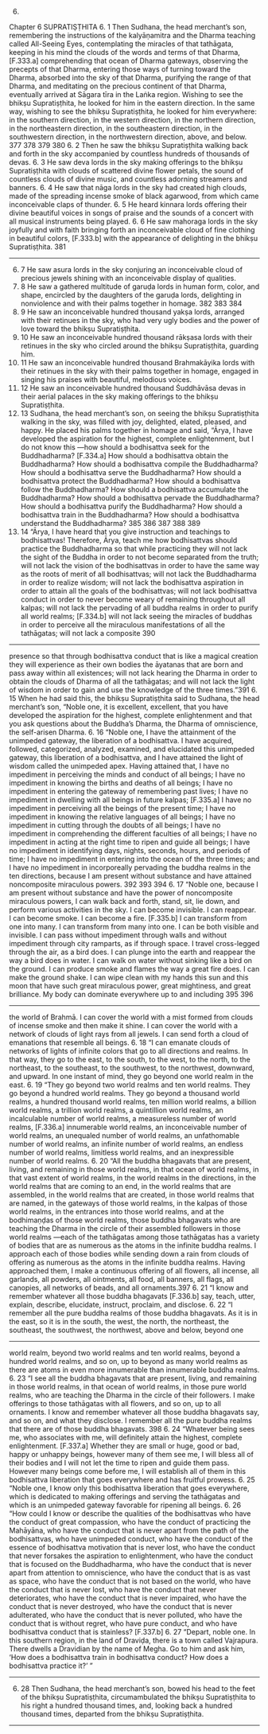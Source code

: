 6.
Chapter 6
SUPRATIṢṬHITA
6. 1
Then Sudhana, the head merchant’s son, remembering the instructions of
the kalyāṇamitra and the Dharma teaching called All-Seeing Eyes,
contemplating the miracles of that tathāgata, keeping in his mind the clouds
of the words and terms of that Dharma, [F.333.a] comprehending that ocean
of Dharma gateways, observing the precepts of that Dharma, entering
those ways of turning toward
 the Dharma, absorbed into the sky of that
Dharma, purifying the range of that Dharma, and meditating on the precious
continent
 of that Dharma, eventually arrived at Sāgara tīra in the Laṅka
region.
 Wishing to see the bhikṣu Supratiṣṭhita, he looked for him in the
eastern direction. In the same way, wishing to see the bhikṣu Supratiṣṭhita,
he looked for him everywhere: in the southern direction, in the western
direction, in the northern direction, in the northeastern direction, in the
southeastern direction, in the southwestern direction, in the northwestern
direction, above, and below.
377
378
379
380
6. 2
Then he saw the bhikṣu Supratiṣṭhita walking back and forth in the sky
accompanied by countless hundreds of thousands of devas.
6. 3
He saw deva lords in the sky making offerings to the bhikṣu Supratiṣṭhita
with clouds of scattered divine flower petals, the sound of countless clouds
of divine music, and countless adorning streamers and banners.
6. 4
He saw that nāga lords in the sky had created high clouds, made of the
spreading incense smoke of black agarwood, from which came
inconceivable claps of thunder.
6. 5
He heard kinnara lords offering their divine beautiful voices in songs of
praise and the sounds of a concert with all musical instruments being
played.
6. 6
He saw mahoraga lords in the sky joyfully and with faith bringing forth an
inconceivable cloud of fine clothing in beautiful colors,
 [F.333.b] with the
appearance of delighting in the bhikṣu Supratiṣṭhita.
381


---

6. 7
He saw asura lords in the sky conjuring an inconceivable cloud of
precious jewels shining with an inconceivable display of qualities.
6. 8
He saw a gathered multitude of garuḍa lords in human form, color,
 and
shape, encircled by the daughters of the garuḍa lords, delighting
 in
nonviolence
 and with their palms together in homage.
382
383
384
6. 9
He saw an inconceivable hundred thousand yakṣa lords, arranged with
their retinues in the sky, who had very ugly bodies and the power of love
toward the bhikṣu Supratiṣṭhita.
6. 10
He saw an inconceivable hundred thousand rākṣasa lords with their
retinues in the sky who circled around the bhikṣu Supratiṣṭhita, guarding
him.
6. 11
He saw an inconceivable hundred thousand Brahmakāyika lords with
their retinues in the sky with their palms together in homage, engaged in
singing his praises with beautiful, melodious voices.
6. 12
He saw an inconceivable hundred thousand Śuddhāvāsa devas in their
aerial palaces in the sky making offerings to the bhikṣu Supratiṣṭhita.
6. 13
Sudhana, the head merchant’s son, on seeing the bhikṣu Supratiṣṭhita
walking in the sky, was filled with joy, delighted, elated, pleased, and happy.
He placed his palms together in homage and said, “Ārya, I have developed
the aspiration for the highest, complete enlightenment, but I do not know
this —how should a bodhisattva seek for the Buddhadharma? [F.334.a] How
should a bodhisattva obtain the Buddhadharma? How should a bodhisattva
compile the Buddhadharma? How should a bodhisattva serve
 the
Buddhadharma? How should a bodhisattva protect
 the Buddhadharma?
How should a bodhisattva follow the Buddhadharma? How should a
bodhisattva accumulate
 the Buddhadharma? How should a bodhisattva
pervade
 the Buddhadharma? How should a bodhisattva purify the
Buddhadharma? How should a bodhisattva train in the Buddhadharma?
How should a bodhisattva understand the Buddhadharma?
385
386
387
388
389
6. 14
“Ārya, I have heard that you give instruction and teachings to
bodhisattvas! Therefore, Ārya, teach me how bodhisattvas should practice
the Buddhadharma so that while practicing they will not lack the sight of the
Buddha in order to not become separated from the truth; will not lack the
vision of the bodhisattvas in order to have the same way
 as the roots of
merit of all bodhisattvas; will not lack the Buddhadharma in order to realize
wisdom; will not lack the bodhisattva aspiration in order to attain all the
goals of the bodhisattvas; will not lack bodhisattva conduct in order to never
become weary of remaining throughout all kalpas; will not lack the
pervading of all buddha realms in order to purify all world realms; [F.334.b]
will not lack seeing the miracles of buddhas in order to perceive all the
miraculous manifestations of all the tathāgatas; will not lack a composite
390


---

presence so that through bodhisattva conduct that is like a magical creation
they will experience as their own bodies the āyatanas that are born and pass
away within all existences; will not lack hearing the Dharma in order to
obtain the clouds of Dharma of all the tathāgatas; and will not lack the light
of wisdom in order to gain and use the knowledge of the three times.”391
6. 15
When he had said this, the bhikṣu Supratiṣṭhita said to Sudhana, the head
merchant’s son, “Noble one, it is excellent, excellent, that you have
developed the aspiration for the highest, complete enlightenment and that
you ask questions about the Buddha’s Dharma, the Dharma of omniscience,
the self-arisen Dharma.
6. 16
“Noble one, I have the attainment of the unimpeded gateway, the
liberation of a bodhisattva. I have acquired, followed, categorized, analyzed,
examined, and elucidated this unimpeded gateway, this liberation of a
bodhisattva, and I have attained the light of wisdom called the unimpeded
apex. Having attained that, I have no impediment in perceiving the minds
and conduct of all beings; I have no impediment in knowing the births and
deaths of all beings; I have no impediment in entering the gateway of
remembering past lives; I have no impediment in dwelling with all beings in
future kalpas; [F.335.a] I have no impediment in perceiving all the beings of
the present time; I have no impediment in knowing the relative languages of
all beings; I have no impediment in cutting through the doubts of all beings;
I have no impediment in comprehending the different faculties of all beings;
I have no impediment in acting at the right time to ripen and guide all
beings; I have no impediment in identifying days, nights, seconds, hours,
and periods of time; I have no impediment in entering into the ocean of the
three times;
 and I have no impediment in incorporeally
 pervading the
buddha realms in the ten directions, because I am present without substance
and have attained noncomposite miraculous powers.
392
393
394
6. 17
“Noble one, because I am present without substance and have the power
of noncomposite miraculous powers, I can walk back and forth, stand,
 sit,
lie down, and perform various activities in the sky. I can become invisible. I
can reappear. I can become smoke. I can become a fire. [F.335.b] I can
transform from one into many. I can transform from many into one. I can be
both visible and invisible. I can pass without impediment through walls and
without impediment through city ramparts, as if through space.
 I travel
cross-legged through the air, as a bird does. I can plunge into the earth and
reappear the way a bird does in water. I can walk on water without sinking
like a bird on the ground. I can produce smoke and flames the way a great
fire does. I can make the ground shake. I can wipe clean with my hands this
sun and this moon that have such great miraculous power, great mightiness,
and great brilliance. My body can dominate everywhere up to and including
395
396


---

the world of Brahmā. I can cover the world with a mist formed from clouds of
incense smoke and then make it shine. I can cover the world with a network
of clouds of light rays from all jewels. I can send forth a cloud of emanations
that resemble all beings.
6. 18
“I can emanate clouds of networks of lights of infinite colors that go to all
directions and realms. In that way, they go to the east, to the south, to the
west, to the north, to the northeast, to the southeast, to the southwest, to the
northwest, downward, and upward. In one instant of mind, they go beyond
one world realm in the east.
6. 19
“They go beyond two world realms and ten world realms. They go beyond
a hundred world realms. They go beyond a thousand world realms, a
hundred thousand world realms, ten million world realms, a billion world
realms, a trillion world realms, a quintillion world realms, an incalculable
number of world realms, a measureless number of world realms, [F.336.a]
innumerable world realms, an inconceivable number of world realms, an
unequaled number of world realms, an unfathomable number of world
realms, an infinite number of world realms, an endless number of world
realms, limitless world realms, and an inexpressible number of world realms.
6. 20
“All the buddha bhagavats that are present, living, and remaining in those
world realms, in that ocean of world realms, in that vast extent of world
realms, in the world realms in the directions, in the world realms that are
coming to an end, in the world realms that are assembled, in the world
realms that are created, in those world realms that are named, in the
gateways of those world realms, in the kalpas of those world realms, in the
entrances into those world realms, and at the bodhimaṇḍas of those world
realms, those buddha bhagavats who are teaching the Dharma in the circle
of their assembled followers in those world realms —each of the tathāgatas
among those tathāgatas has a variety of bodies that are as numerous as the
atoms in the infinite buddha realms. I approach each of those bodies while
sending down a rain from clouds of offering as numerous as the atoms in the
infinite buddha realms. Having approached them, I make a continuous
offering of all flowers, all incense, all garlands, all powders, all ointments, all
food, all banners, all flags, all canopies, all networks of beads, and all
ornaments.397
6. 21
“I know and remember whatever all those buddha bhagavats [F.336.b] say,
teach, utter, explain, describe, elucidate, instruct, proclaim, and disclose.
6. 22
“I remember all the pure buddha realms of those buddha bhagavats. As it
is in the east, so it is in the south, the west, the north, the northeast, the
southeast, the southwest, the northwest, above and below, beyond one


---

world realm, beyond two world realms and ten world realms, beyond a
hundred world realms, and so on, up to beyond as many world realms as
there are atoms in even more innumerable than innumerable buddha realms.
6. 23
“I see all the buddha bhagavats that are present, living, and remaining in
those world realms, in that ocean of world realms, in those pure world
realms, who are teaching the Dharma in the circle of their followers. I make
offerings to those tathāgatas with all flowers, and so on, up to all
ornaments.
 I know and remember whatever all those buddha bhagavats
say, and so on, and what they disclose. I remember all the pure buddha
realms that there are of those buddha bhagavats.
398
6. 24
“Whatever being sees me, who associates with me, will definitely attain
the highest, complete enlightenment. [F.337.a] Whether they are small or
huge, good or bad, happy or unhappy beings, however many of them see
me, I will bless all of their bodies and I will not let the time to ripen and
guide them pass. However many beings come before me, I will establish all
of them in this bodhisattva liberation that goes everywhere and has fruitful
prowess.
6. 25
“Noble one, I know only this bodhisattva liberation that goes everywhere,
which is dedicated to making offerings and serving the tathāgatas and
which is an unimpeded gateway favorable for ripening all beings.
6. 26
“How could I know or describe the qualities of the bodhisattvas who have
the conduct of great compassion, who have the conduct of practicing the
Mahāyāna, who have the conduct that is never apart from the path of the
bodhisattvas, who have unimpeded conduct, who have the conduct of the
essence of bodhisattva motivation that is never lost, who have the conduct
that never forsakes the aspiration to enlightenment, who have the conduct
that is focused on the Buddhadharma, who have the conduct that is never
apart from attention to omniscience, who have the conduct that is as vast as
space, who have the conduct that is not based on the world, who have the
conduct that is never lost, who have the conduct that never deteriorates,
who have the conduct that is never impaired, who have the conduct that is
never destroyed, who have the conduct that is never adulterated, who have
the conduct that is never polluted, who have the conduct that is without
regret, who have pure conduct, and who have bodhisattva conduct that is
stainless? [F.337.b]
6. 27
“Depart, noble one. In this southern region, in the land of Draviḍa, there is
a town called Vajrapura. There dwells a Dravidian by the name of Megha. Go
to him and ask him, ‘How does a bodhisattva train in bodhisattva conduct?
How does a bodhisattva practice it?’ ”


---

6. 28
Then Sudhana, the head merchant’s son, bowed his head to the feet of the
bhikṣu Supratiṣṭhita, circumambulated the bhikṣu Supratiṣṭhita to his right a
hundred thousand times, and, looking back a hundred thousand times,
departed from the bhikṣu Supratiṣṭhita.


---